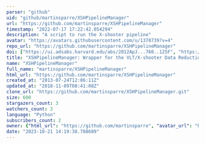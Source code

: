 ```yaml
---
parser: "github"
uid: "github/martinsparre/XSHPipelineManager"
url: "https://github.com/martinsparre/XSHPipelineManager"
timestamp: "2022-07-17 17:22:42.054294"
description: "A script to run the X-shooter pipeline"
avatar: "https://avatars.githubusercontent.com/u/1378739?v=4"
repo_url: "https://github.com/martinsparre/XSHPipelineManager"
doi: ["https://ui.adsabs.harvard.edu/abs/2012ApJ...760..125F", "https://ui.adsabs.harvard.edu/abs/2015ascl.soft09001S/abstract"]
title: "XSHPipelineManager: Wrapper for the VLT/X-shooter Data Reduction Pipeline"
name: "XSHPipelineManager"
full_name: "martinsparre/XSHPipelineManager"
html_url: "https://github.com/martinsparre/XSHPipelineManager"
created_at: "2013-07-24T12:06:11Z"
updated_at: "2018-11-09T08:41:08Z"
clone_url: "https://github.com/martinsparre/XSHPipelineManager.git"
size: 600
stargazers_count: 3
watchers_count: 3
language: "Python"
subscribers_count: 2
owner: {"html_url": "https://github.com/martinsparre", "avatar_url": "https://avatars.githubusercontent.com/u/1378739?v=4", "login": "martinsparre", "type": "User"}
date: "2023-10-21 14:19:38.788689"
---
```

